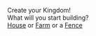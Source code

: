 Create your Kingdom!   
What will you start building?  
[House](choices/house.md) or [Farm](choices/farm.md) or a [Fence](choices/fence.md)